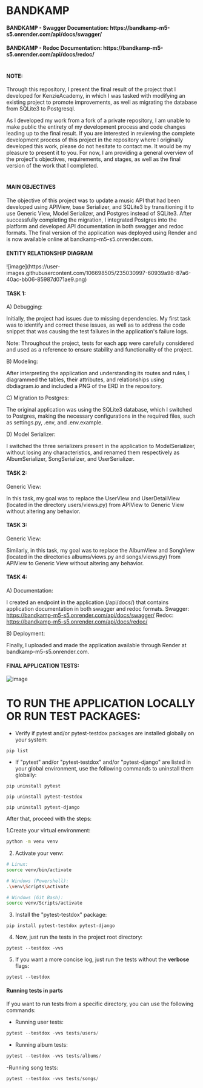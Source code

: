 # BANDKAMP

<h4>BANDKAMP - Swagger Documentation: https://bandkamp-m5-s5.onrender.com/api/docs/swagger/</h4>
<h4>BANDKAMP - Redoc Documentation: https://bandkamp-m5-s5.onrender.com/api/docs/redoc/</h4>

#
<h4>NOTE:</h4>

Through this repository, I present the final result of the project that I developed for KenzieAcademy, in which I was tasked with modifying an existing project to promote improvements, as well as migrating the database from SQLite3 to Postgresql.

As I developed my work from a fork of a private repository, I am unable to make public the entirety of my development process and code changes leading up to the final result. If you are interested in reviewing the complete development process of this project in the repository where I originally developed this work, please do not hesitate to contact me. It would be my pleasure to present it to you. For now, I am providing a general overview of the project's objectives, requirements, and stages, as well as the final version of the work that I completed.
#

<h4>MAIN OBJECTIVES</h4>

The objective of this project was to update a music API that had been developed using APIView, base Serializer, and SQLite3 by transitioning it to use Generic View, Model Serializer, and Postgres instead of SQLite3. After successfully completing the migration, I integrated Postgres into the platform and developed API documentation in both swagger and redoc formats. The final version of the application was deployed using Render and is now available online at bandkamp-m5-s5.onrender.com.

<h4>ENTITY RELATIONSHIP DIAGRAM</h4>
![image](https://user-images.githubusercontent.com/106698505/235030997-60939a98-87a6-40ac-bb06-85987d071ae9.png)


<h4>TASK 1:</h4>

A) Debugging:

Initially, the project had issues due to missing dependencies. My first task was to identify and correct these issues, as well as to address the code snippet that was causing the test failures in the application's failure logs.

Note: Throughout the project, tests for each app were carefully considered and used as a reference to ensure stability and functionality of the project.

B) Modeling:

After interpreting the application and understanding its routes and rules, I diagrammed the tables, their attributes, and relationships using dbdiagram.io and included a PNG of the ERD in the repository.

C) Migration to Postgres:

The original application was using the SQLite3 database, which I switched to Postgres, making the necessary configurations in the required files, such as settings.py, .env, and .env.example.

D) Model Serializer:

I switched the three serializers present in the application to ModelSerializer, without losing any characteristics, and renamed them respectively as AlbumSerializer, SongSerializer, and UserSerializer.

<h4>TASK 2:</h4>

Generic View:

In this task, my goal was to replace the UserView and UserDetailView (located in the directory users/views.py) from APIView to Generic View without altering any behavior.

<h4>TASK 3:</h4>

Generic View:

Similarly, in this task, my goal was to replace the AlbumView and SongView (located in the directories albums/views.py and songs/views.py) from APIView to Generic View without altering any behavior.

<h4>TASK 4:</h4>

A) Documentation:

I created an endpoint in the application (/api/docs/) that contains application documentation in both swagger and redoc formats.
Swagger: https://bandkamp-m5-s5.onrender.com/api/docs/swagger/
Redoc: https://bandkamp-m5-s5.onrender.com/api/docs/redoc/

B) Deployment:

Finally, I uploaded and made the application available through Render at bandkamp-m5-s5.onrender.com.


<h4>FINAL APPLICATION TESTS:</h4>

![image](https://user-images.githubusercontent.com/106698505/234953687-3a78817d-3163-4722-983a-728cf999b5aa.png)

#

# TO RUN THE APPLICATION LOCALLY OR RUN TEST PACKAGES:

- Verify if pytest and/or pytest-testdox packages are installed globally on your system:
```shell
pip list
```
- If "pytest" and/or "pytest-testdox" and/or "pytest-django" are listed in your global environment, use the following commands to uninstall them globally:
```shell
pip uninstall pytest
```

```shell
pip uninstall pytest-testdox
```

```shell
pip uninstall pytest-django
```

After that, proceed with the steps:

1.Create your virtual environment:
```bash
python -m venv venv
```

2. Activate your venv:
```bash
# Linux:
source venv/bin/activate

# Windows (Powershell):
.\venv\Scripts\activate

# Windows (Git Bash):
source venv/Scripts/activate
```

3. Install the "pytest-testdox" package:
```shell
pip install pytest-testdox pytest-django
```

4. Now, just run the tests in the project root directory:
```shell
pytest --testdox -vvs
```

5. If you want a more concise log, just run the tests without the **verbose** flags:
```shell
pytest --testdox
```

<h4>Running tests in parts</h4>

If you want to run tests from a specific directory, you can use the following commands:

- Running user tests:
```python
pytest --testdox -vvs tests/users/
```

- Running album tests:
```python
pytest --testdox -vvs tests/albums/
```

-Running song tests:
```python
pytest --testdox -vvs tests/songs/
```

<!--

OBJETIVO GERAL DO PROJETO:

1. Neste projeto, utilizei um código legado de uma API de músicas desenvolvida com APIView, Serializer base e SQLite3, e fiz a transição deste aplicativo para Generic View, Model Serializer e utilização do Postgres no lugar do SQLite3.

2. Após finalizar a migração, já contando com o serviço de Postgres integrado a plataforma, e após realizar os ajustes conforme a proposta inicial, desenvolvi a documentação da API no formato swagger e também redoc, e finalizei o trabalho realizando o deploy da versão final da aplicação através do Render. A aplicação está online e disponível para uso através do link: bandkamp-m5-s5.onrender.com


TASK 1

A) Debug

Inicialmente o projeto contava com erros devido a algumas dependências ausentes. Minha primeira tarefa foi identificá-las e corrigi-las, bem como, ao verificar os logs de falha dos testes contidos na aplicação corrigi o trecho de código que estava originando a falha.

Importante: Após realizar os ajustes dos bugs iniciais e a transição para model serializer, os testes sobre cada app sempre foram levados em consideração e foram tomados como referência até a conclusão do projeto. A cada etapa e novo passo na reescrita do código e migração do banco de dados mantive os testes com funcionamento de 100% sobre cada app mantendo-os estáveis e comprovando o bom funcionamento do projeto, tal como foi concebido originalmente.


B) Modelagem

Tendo interpretado a aplicação e entendido as suas rotas e regras, diagramei as tabelas, seus atributos e relações, utilizando o dbdiagram.io, e incluí um PNG da DER no repositório.

C) Migração para Postgres

A aplicação legada estava utilizando o banco SQLite3. Realizei a troca para o Postgres, fazendo as devidas configurações nos arquivos necessários, como por exemplo, settings.py, .env e .env.example.

D) Model Serializer

Realizei a trocar dos 3 serializers presentes na aplicação para ModelSerializer, sem perder nenhuma característica. Os renomeei respectivamente como: AlbumSerializer, SongSerializer, UserSerializer.


TASK 2

Generic View - Meu objetivo nesta tarefa foi de substituir a UserView e a UserDetailView (diretório: users/views.py), de APIView para Generic View sem perder nenhum comportamento e/ou acrescentar.

TASK 3

Generic View - Meu objetivo nesta tarefa foi de substituir a AlbumView e a SongView (diretórios: albums/views.py e songs/views.py), de APIView  para Generic View sem perder nenhum comportamento e/ou acrescentar.


TASK 4

A) Documentação

Criei um endpoint na aplicação (/api/docs/), que contém a documentação da aplicação nos formatos swagger e redoc.

B) Deploy

Subi e disponibilizei a aplicação através o Render: bandkamp-m5-s5.onrender.com

 -->





<!--


# M5 - BandKamp Generic View

## Instalação dos pacotes de teste

- Verifique se os pacotes `pytest` e/ou `pytest-testdox` estão instalados globalmente em seu sistema:
```shell
pip list
```
- Caso seja listado o `pytest` e/ou `pytest-testdox` e/ou `pytest-django` em seu ambiente global, utilize os seguintes comando para desinstalá-los globalmente:
```shell
pip uninstall pytest
```

```shell
pip uninstall pytest-testdox
```

```shell
pip uninstall pytest-django
```

A partir disso, prossiga com os passos:

1. Crie seu ambiente virtual:
```bash
python -m venv venv
```

2. Ative seu venv:
```bash
# Linux:
source venv/bin/activate

# Windows (Powershell):
.\venv\Scripts\activate

# Windows (Git Bash):
source venv/Scripts/activate
```

3. Instale o pacote `pytest-testdox`:
```shell
pip install pytest-testdox pytest-django
```


4. Agora é só rodar os testes no diretório principal do projeto:
```shell
pytest --testdox -vvs
```

5. Caso queira um log mais resumido, basta executar com os testes sem as flags **verbose**:
```shell
pytest --testdox
```

## Rodando os testes por partes

Caso você tenha interesse em rodar apenas um diretório de testes específico, pode utilizar o comando:

- Rodando testes de users:
```python
pytest --testdox -vvs tests/users/
```

- Rodando testes de albums:
```python
pytest --testdox -vvs tests/albums/
```

- Rodando testes de songs:
```python
pytest --testdox -vvs tests/songs/
```

 -->
